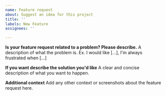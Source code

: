 ```yaml
---
name: Feature request
about: Suggest an idea for this project
title: ''
labels: New Feature
assignees: ''

---
```


**Is your feature request related to a problem? Please describe.**
A description of what the problem is. Ex. I would like [...], I'm always frustrated when [...]

**If you want describe the solution you'd like**
A clear and concise description of what you want to happen.

**Additional context**
Add any other context or screenshots about the feature request here.
